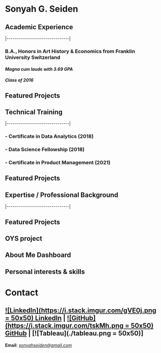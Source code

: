 # Sonyah G. Seiden
## Academic Experience
|--------------------------------|
### B.A., Honors in Art History & Economics from Franklin University Switzerland
#### *Magna cum laude with 3.69 GPA*
#### *Class of 2016*
## Featured Projects

## Technical Training
|--------------------------------|
### - Certificate in Data Analytics (2018)
### - Data Science Fellowship (2018)
### - Certificate in Product Management (2021)
## Featured Projects

## Expertise / Professional Background
|--------------------------------|
## Featured Projects
## OYS project
## About Me Dashboard
## Personal interests & skills

# Contact
## [![LinkedIn](https://i.stack.imgur.com/gVE0j.png = 50x50) LinkedIn](https://www.linkedin.com/in/sonyahseiden/) | [![GitHub](https://i.stack.imgur.com/tskMh.png = 50x50) GitHub](https://github.com/sonyah-hawaii) | [![Tableau](./tableau.png = 50x50)]
**Email**: *sonyahseiden@gmail.com*

